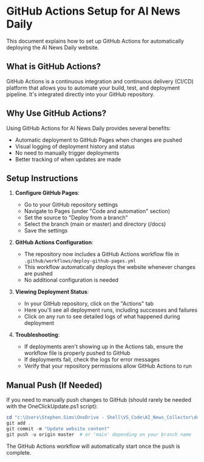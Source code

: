 # GitHub Actions Setup for AI News Daily

This document explains how to set up GitHub Actions for automatically deploying the AI News Daily website.

## What is GitHub Actions?

GitHub Actions is a continuous integration and continuous delivery (CI/CD) platform that allows you to automate your build, test, and deployment pipeline. It's integrated directly into your GitHub repository.

## Why Use GitHub Actions?

Using GitHub Actions for AI News Daily provides several benefits:
- Automatic deployment to GitHub Pages when changes are pushed
- Visual logging of deployment history and status
- No need to manually trigger deployments
- Better tracking of when updates are made

## Setup Instructions

1. **Configure GitHub Pages**:
   - Go to your GitHub repository settings
   - Navigate to Pages (under "Code and automation" section)
   - Set the source to "Deploy from a branch"
   - Select the branch (main or master) and directory (/docs)
   - Save the settings

2. **GitHub Actions Configuration**:
   - The repository now includes a GitHub Actions workflow file in `.github/workflows/deploy-github-pages.yml`
   - This workflow automatically deploys the website whenever changes are pushed
   - No additional configuration is needed

3. **Viewing Deployment Status**:
   - In your GitHub repository, click on the "Actions" tab
   - Here you'll see all deployment runs, including successes and failures
   - Click on any run to see detailed logs of what happened during deployment

4. **Troubleshooting**:
   - If deployments aren't showing up in the Actions tab, ensure the workflow file is properly pushed to GitHub
   - If deployments fail, check the logs for error messages
   - Verify that your repository permissions allow GitHub Actions to run

## Manual Push (If Needed)

If you need to manually push changes to GitHub (should rarely be needed with the OneClickUpdate.ps1 script):

```powershell
cd "c:\Users\Stephen.Sims\OneDrive - Shell\VS_Code\AI_News_Collector\docs"
git add .
git commit -m "Update website content"
git push -u origin master  # or 'main' depending on your branch name
```

The GitHub Actions workflow will automatically start once the push is complete.
